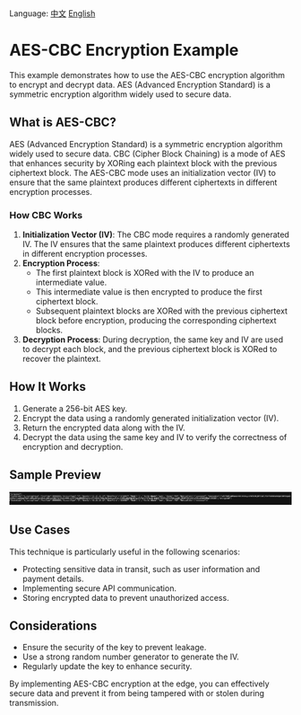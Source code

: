 <div align="left">
  Language:
  <a title="中文" href="README.zh-CN.md">中文</a>
  <a title="English" href="README.md">English</a>
</div>

# AES-CBC Encryption Example

This example demonstrates how to use the AES-CBC encryption algorithm to encrypt and decrypt data. AES (Advanced Encryption Standard) is a symmetric encryption algorithm widely used to secure data.

## What is AES-CBC?

AES (Advanced Encryption Standard) is a symmetric encryption algorithm widely used to secure data. CBC (Cipher Block Chaining) is a mode of AES that enhances security by XORing each plaintext block with the previous ciphertext block. The AES-CBC mode uses an initialization vector (IV) to ensure that the same plaintext produces different ciphertexts in different encryption processes.

### How CBC Works

1. **Initialization Vector (IV)**: The CBC mode requires a randomly generated IV. The IV ensures that the same plaintext produces different ciphertexts in different encryption processes.
2. **Encryption Process**:
   - The first plaintext block is XORed with the IV to produce an intermediate value.
   - This intermediate value is then encrypted to produce the first ciphertext block.
   - Subsequent plaintext blocks are XORed with the previous ciphertext block before encryption, producing the corresponding ciphertext blocks.
3. **Decryption Process**: During decryption, the same key and IV are used to decrypt each block, and the previous ciphertext block is XORed to recover the plaintext.

## How It Works

1. Generate a 256-bit AES key.
2. Encrypt the data using a randomly generated initialization vector (IV).
3. Return the encrypted data along with the IV.
4. Decrypt the data using the same key and IV to verify the correctness of encryption and decryption.

## Sample Preview

![AES-CBC Example Preview](../../assets/images/aes-cbc-preview.avif)

## Use Cases

This technique is particularly useful in the following scenarios:

- Protecting sensitive data in transit, such as user information and payment details.
- Implementing secure API communication.
- Storing encrypted data to prevent unauthorized access.

## Considerations

- Ensure the security of the key to prevent leakage.
- Use a strong random number generator to generate the IV.
- Regularly update the key to enhance security.

By implementing AES-CBC encryption at the edge, you can effectively secure data and prevent it from being tampered with or stolen during transmission.